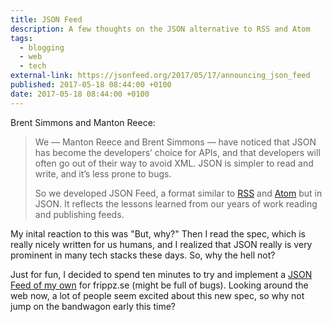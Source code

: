 ```yaml
---
title: JSON Feed
description: A few thoughts on the JSON alternative to RSS and Atom
tags:
  - blogging
  - web
  - tech 
external-link: https://jsonfeed.org/2017/05/17/announcing_json_feed
published: 2017-05-18 08:44:00 +0100
date: 2017-05-18 08:44:00 +0100
---
```


Brent Simmons and Manton Reece:

> We — Manton Reece and Brent Simmons — have noticed that JSON has become the developers’ choice for APIs, and that developers will often go out of their way to avoid XML. JSON is simpler to read and write, and it’s less prone to bugs.
>
> So we developed JSON Feed, a format similar to [RSS](http://cyber.harvard.edu/rss/rss.html) and [Atom](https://tools.ietf.org/html/rfc4287) but in JSON. It reflects the lessons learned from our years of work reading and publishing feeds.

My inital reaction to this was "But, why?" Then I read the spec, which is really nicely written for us humans, and I realized that JSON really is very prominent in many tech stacks these days. So, why the hell not?

Just for fun, I decided to spend ten minutes to try and implement a [JSON Feed of my own](/feed.json) for frippz.se (might be full of bugs). Looking around the web now, a lot of people seem excited about this new spec, so why not jump on the bandwagon early this time?